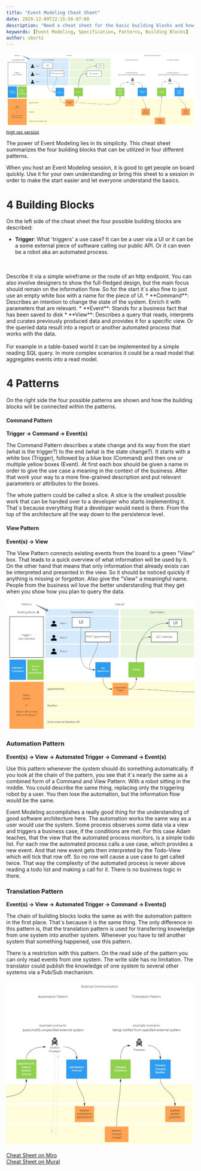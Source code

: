 ```yaml
---
title: "Event Modeling Cheat Sheet"
date: 2020-12-09T22:15:58-07:00
description: "Need a cheat sheet for the basic building blocks and how they are being orchestrated in patterns in EventModeling? Use these examples in order to get onboard quickly."
keywords: [Event Modeling, Specification, Patterns, Building Blocks]
author: sbortz
---
```


![EventModeling Cheat Sheet](cheatsheet.jpg)
<sub>[high res version](cheatsheet.jpg)</sub>

The power of Event Modeling lies in its simplicity. This cheat sheet summarizes the four building blocks that can be utilized in four different patterns.

When you host an Event Modeling session, it is good to get people on board quickly. Use it for your own understanding or bring this sheet to a session in order to make the start easier and let everyone understand the basics. 

# 4 Building Blocks
On the left side of the cheat sheet the four possible building blocks are described:

* **Trigger**: What 'triggers' a use case? It can be a user via a UI or it can be a some external piece of software calling our public API. Or it can even be a robot aka an automated process. 
<br/>  
<br/>  
Describe it via a simple wireframe or the route of an http endpoint. You can also involve designers to show the full-fledged design, but the main focus should remain on the information flow. So for the start it´s also fine to just use an empty white box with a name for the piece of UI.
* **Command**: Describes an intention to change the state of the system. Enrich it with parameters that are relevant.
* **Event**: Stands for a business fact that has been saved to disk
* **View**: Describes a query that reads, interprets and curates previously produced data and provides it for a specific view. Or the queried data result into a report or another automated process that works with the data.
<br/>  
<br/>  
  For example in a table-based world it can be implemented by a simple reading SQL query. In more complex scenarios it could be a read model that aggregates events into a read model.  

# 4 Patterns
On the right side the four possible patterns are shown and how the building blocks will be connected within the patterns.

#### Command Pattern
**Trigger -> Command -> Event(s)**

The Command Pattern describes a state change and its way from the start (what is the trigger?) to the end (what is the state change?). It starts with a white box (Trigger), followed by a blue box (Command) and then one or multiple yellow boxes (Event). At first each box should be given a name in order to give the use case a meaning in the context of the business. After that work your way to a more fine-grained description and put relevant parameters or attributes to the boxes.

The whole pattern could be called a slice. A slice is the smallest possible work that can be handed over to a developer who starts implementing it. That´s because everything that a developer would need is there. From the top of the architecture all the way down to the persistence level.

#### View Pattern

**Event(s) -> View**

The View Pattern connects existing events from the board to a green "View" box. That leads to a quick overview of what information will be used by it. On the other hand that means that only information that already exists can be interpreted and presented in the view. So  it should be noticed quickly if anything is missing or forgotton. Also give the "View" a meaningful name. People from the business wil love the better understanding that they get when you show how you plan to query the data.

![Command and View Pattern](command-view-pattern.jpg)

### Automation Pattern
**Event(s) -> View -> Automated Trigger -> Command -> Event(s)**

Use this pattern whenever the system should do something automatically. If you look at the chain of the pattern, you see that it´s nearly the same as a combined form of a Command and View Pattern. With a robot sitting in the middle. You could describe the same thing, replacing only the triggering robot by a user. You then lose the automation, but the information flow would be the same.

Event Modeling accomplishes a really good thing for the understanding of good software architecture here. The automation works the same way as a user would use the system. Some process observes some data via a view and triggers a business case, if the conditions are met. For this case Adam teaches, that the view that the automated process monitors, is a simple todo list. For each row the automated process calls a use case, which provides a new event. And that new event gets then interpreted by the Todo-View which will tick that row off. So no row will cause a use case to get called twice. That way the complexity of the automated process is never above reading a todo list and making a call for it. There is no business logic in there.

### Translation Pattern
**Event(s) -> View -> Automated Trigger -> Command -> Events()**

The chain of building blocks looks the same as with the automation pattern in the first place. That´s because it is the same thing. The only difference in this pattern is, that the translation pattern is used for transferring knowledge from one system into another system. Whenever you have to tell another system that something happened, use this pattern.

There is a restriction with this pattern. On the read side of the pattern you can only read events from one system. The write side has no limitation. The translator could publish the knowledge of one system to several other systems via a Pub/Sub mechanism.

![Automation and Translation Pattern](automation-translation-pattern.jpg)

[Cheat Sheet on Miro](https://miro.com/app/board/uXjVOia7ydY=/?share_link_id=194982904636)  
[Cheat Sheet on Mural](https://app.mural.co/template/33b63d5f-73ca-42ea-8886-be8e7a22908c/57bfe5ef-b3f3-46e7-a0d5-9cca8cd5995c)
